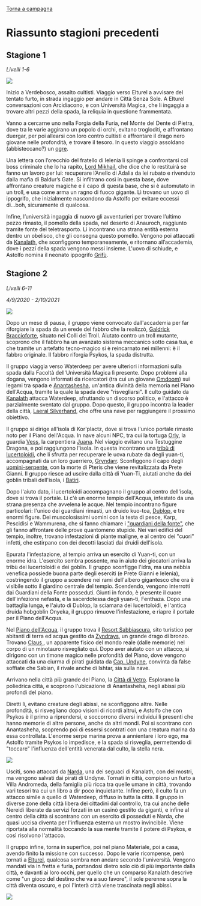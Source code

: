 [Torna a campagna]({{site.baseurl}}/star/campaign)

# Riassunto stagioni precedenti

## Stagione 1

*Livelli 1-6*

![](https://i.imgur.com/z7FdwdU.jpg)

Inizio a Verdebosco, assalto cultisti. Viaggio verso Elturel a avvisare del tentato furto, in strada ingaggio per andare in Città Senza Sole. A Elturel conversazioni con Arcidiacono, e con Università Magica, che li ingaggia a trovare altri pezzi della spada, la reliquia in questione frammentata. 

Vanno a cercarne uno nella Forgia della Furia, nel Monte del Dente di Pietra, dove tra le varie aggirano un popolo di orchi, evitano trogloditi, e affrontano duergar, per poi allearsi con loro contro cultisti e affrontare il drago nero giovane nelle profondità, e trovare il tesoro. In questo viaggio assoldano (abbisteccano?) un [ogre](npc/hirelings#ogreb).

Una lettera con l’orecchio del fratello di Ielenia li spinge a confrontarsi col boss criminale che lo ha rapito, [Lord Mikhail](npc/elturel#lord-mikhail), che dice che lo restituirà se fanno un lavoro per lui: recuperare l’Anello di Adalia da lei rubato e rivenduto dalla mafia di Baldur’s Gate. Si infiltrano così in questa base, dove affrontano creature magiche e il capo di questa base, che si è automutato in un troll, e usa come arma un ragno di fuoco gigante. Lì trovano un uovo di ippogrifo, che inizialmente nascondono da Astolfo per evitare eccessi di...boh, sicuramente di qualcosa.

Infine, l’università ingaggia di nuovo gli avventurieri per trovare l’ultimo pezzo rimasto, il pomello della spada, nel deserto di Anauroch, raggiunto tramite fonte del teletrasporto. Lì incontrano una strana entità esterna dentro un obelisco, che gli consegna questo pomello. Vengono poi attaccati da [Kanalath](npc/evil#kanalath), che sconfiggono temporaneamente, e ritornano all’accademia, dove i pezzi della spada vengono messi insieme. L'uovo di schiude, e Astolfo nomina il neonato ippogrifo [Grifù](npc/hirelings.md#grifù).

## Stagione 2

*Livelli 6-11*

*4/9/2020 - 2/10/2021*

![](https://i.imgur.com/J9ivhSi.jpg)

Dopo un mese di pausa, il gruppo viene convocato dall'accademia per far riforgiare la spada da un erede del fabbro che la realizzò, [Galdrick Braccioforte](npc/misc#galdrick-braccioforte), situato nei Colli dei Troll. Aiutato contro un troll mutante, scoprono che il fabbro ha un avanzato sistema meccanico sotto casa tua, e che tramite un artefatto tecno-magico si è reincarnato nei millenni: è il fabbro originale. Il fabbro riforgia Psykos, la spada distrutta.

Il gruppo viaggia verso Waterdeep per avere ulteriori informazioni sulla spada dalla Facoltà dell'Università Magica lì presente. Dopo problemi alla dogana, vengono informati da ricercatori (tra cui un giovane [Omdoom](npc/waterdeep.md#uther-omdoom)) sui legami tra spada e [Anantashesha](npc/waterplane#anantashesha), un'antica divinità della memoria nel Piano dell'Acqua, tramite la quale la spada deve "risvegliarsi". Il culto guidato da [Kanalath](npc/evil#kanalath) attacca Waterdeep, sfruttando un discorso politico, e l'attacco è parzialmente sventato dal gruppo. Dopo questo, il gruppo incontra la leader della città, [Laeral Silverhand](npc/waterdeep.md#laeral-silverhand), che offre una nave per raggiungere il prossimo obiettivo.

Il gruppo si dirige all'isola di Kor'plactz, dove si trova l'unico portale rimasto noto per il Piano dell'Acqua. In nave alcuni NPC, tra cui la tortuga [Orly](npc/hirelings.md#orly-skiffback), la guardia [Vess](npc/hirelings.md#vess-jouvevau), la carpentiera [Juana](npc/hirelings.md#juana-diaz). Nel viaggio evitano una Testuggine Dragona, e poi raggiungono l'isola. In questa incontrano una [tribù di lucertoloidi](npc/korplactz.md#tribù-della-palude), che li sfrutta per recuperare le uova rubate da degli yuan-ti, accompagnati da un loro guerriero, [Gryndarr](pg#gryndarr). Sconfiggono il capo degli [uomini-serpente](npc/korplactz.md#dazas), con la morte di Pteris che viene revitalizzata da Prete Gianni. Il gruppo riesce ad uscire dalla città di Yuan-Ti, aiutati anche da dei goblin tribali dell'isola, i [Batiri](npc/korplactz.md#batiri).

Dopo l'aiuto dato, i lucertoloidi accompagnano il gruppo al centro dell'isola, dove si trova il portale. Li c'è un enorme tempio dell'Acqua, infestato da una strana presenza che avvelena le acque. Nel tempio incontrano figure particolari: l'unico dei guardiani rimasti, un druido kuo-toa, [Dublop](npc/korplactz.md#dublop), e tre enormi figure. Dei muscolosissimi uomini con la testa di pesce, Karp, Pescidisi e Wammurena, che si fanno chiamare i ["guardiani della fonte"](npc/korplactz.md#karp), che gli fanno affrontare delle prove quantomeno stupide. Nei vari edifici del tempio, inoltre, trovano infestazioni di piante maligne, e al centro dei "cuori" infetti, che estirpano con dei decotti lasciati dai druidi dell'isola.

Epurata l'infestazione, al tempio arriva un esercito di Yuan-ti, con un enorme idra. L'esercito sembra possente, ma in aiuto dei giocatori arriva la tribù dei lucertoloidi e dei goblin. Il gruppo sconfigge l'idra, ma una nebbia venefica possiede buona parte degli eserciti (e Prete Gianni e Ielenia), costringendo il gruppo a scendere nei rami dell'albero gigantesco che ora è visibile sotto il giardino centrale del tempio. Scendendo, vengono interrotti dai Guardiani della Fonte posseduti. Giunti in fondo, è presente il cuore dell'infezione nefasta, e la sacerdotessa degli yuan-ti, Fenthaza. Dopo una battaglia lunga, e l'aiuto di Dublop, la sciamana dei lucertoloidi, e l'antica druida hobgoblin Onyeka, il gruppo rimuove l'infestazione, e riapre il portale per il Piano dell'Acqua.

Nel [Piano dell'Acqua](luoghi#piano-dellacqua-e-correlate), il gruppo trova il [Resort Sabbiascura](luoghi#resort-fluttuante-sabbiascura), sito turistico per abitanti di terra ed acqua gestito da [Zyndrays](npc/waterplane.md#zyndrays), un grande drago di bronzo. Trovano [Claus ](npc/waterplane.md#claus-schroeder), un apparente fisico del mondo reale (dalle memorie) nel corpo di un minotauro risvegliato qui. Dopo aver aiutato con un attacco, si dirigono con un timone magico nelle profondità del Piano, dove vengono attaccati da una ciurma di pirati guidata da [Cap. Undyne](npc/waterplane.md#capitan-undyne), convinta da false soffiate che Sabian, il rivale anche di Ishtar, sia sulla nave.

Arrivano nella città più grande del Piano, la [Città di Vetro](luoghi#città-di-vetro). Esplorano la poliedrica città, e scoprono l'ubicazione di Anantasheha, negli abissi più profondi del piano.

Diretti lì, evitano creature degli abissi, ne sconfiggono altre. Nelle profondità, si risvegliano dopo visioni di ricordi altrui, e Astolfo che con Psykos è il primo a riprendersi, e soccorrono diversi individui lì presenti che hanno memorie di altre persone, anche da altri mondi. Poi si scontrano con Anantasheha, scoprendo poi di essersi scontrati con una creatura marina da essa controllata. L'enorme serpe marina prova a annientare i loro ego, ma Astolfo tramite Psykos lo impedisce, e la spada si risveglia, permettendo di "toccare" l'influenza dell'entità venerata dal culto, la stella nera.

![](https://i.imgur.com/qqCTaSg.jpg)

Usciti, sono attaccati da [Narda](npc/evil.md#narda), una dei seguaci di Kanalath, con dei mostri, ma vengono salvati dai pirati di Undyne. Tornati in città, compiono un furto a Villa Andromeda, della famiglia più ricca tra quelle umane in città, trovando vari tesori tra cui un libro a dir poco inquietante. Infine però, il culto fa un attacco simile a quello di Waterdeep, diffuso in tutta la città. Il gruppo in diverse zone della città libera dei cittadini dal controllo, tra cui anche delle Nereidi liberate da servizi forzati in un casinò gestito da giganti, e infine al centro della città si scontrano con un esercito di posseduti e Narda, che quasi uccisa diventa per l'influenza esterna un mostro invincibile. Viene riportata alla normalità toccando la sua mente tramite il potere di Psykos, e così risolvono l'attacco.

Il gruppo infine, torna in superfice, poi nel piano Materiale, poi a casa, avendo finito la missione con successo. Dopo le varie ricompense, però tornati a [Elturel](luoghi#elturel), qualcosa sembra non andare secondo l'università. Vengono mandati via in fretta e furia, portandosi dietro solo ciò di più importante dalla città, e davanti ai loro occhi, per quello che un comparso Kanalath descrive come "un gioco del destino che va a suo favore", il sole perenne sopra la città diventa oscuro, e poi l'interà città viene trascinata negli abissi.

![](https://slyflourish.com/images/elturel_in_avernus.jpg)